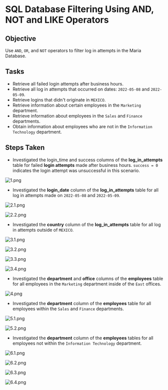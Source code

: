 # SQL Database Filtering Using AND, NOT and LIKE Operators
## Objective
Use ```AND```, ```OR```, and ```NOT``` operators to filter log in attempts in the Maria Database.
## Tasks
* Retrieve all failed login attempts after business hours.
* Retrieve all log in attempts that occurred on dates: ```2022-05-08``` and ```2022-05-09```.
* Retrieve logins that didn't originate in ```MEXICO```.
* Retrieve information about certain employees in the ```Marketing``` department.
* Retrieve information about employees in the ```Sales``` and ```Finance``` departments.
* Obtain information about employees who are not in the ```Information Technology``` department.
## Steps Taken
* Investigated the login_time and success columns of the **log_in_attempts** table for failed **login attempts** made after business hours. ```success = 0``` indicates the login attempt was unsuccessful in this scenario.

![1.png](https://github.com/iduredia97/Filtering-with-AND-OR-and-NOT-Operators/blob/main/1%20(1).png)

* Investigated the **login_date** column of the **log_in_attempts** table for all log in attempts made on ```2022-05-08``` and ```2022-05-09```.

![2.1.png](https://github.com/iduredia97/Filtering-with-AND-OR-and-NOT-Operators/blob/main/2.1.png)

![2.2.png](https://github.com/iduredia97/Filtering-with-AND-OR-and-NOT-Operators/blob/main/2.2.png)

* Investigated the **country** column of the **log_in_attempts** table for all log in attempts outside of ```MEXICO```.

![3.1.png](https://github.com/iduredia97/Filtering-with-AND-OR-and-NOT-Operators/blob/main/3.1.png)

![3.2.png](https://github.com/iduredia97/Filtering-with-AND-OR-and-NOT-Operators/blob/main/3.2.png)

![3.3.png](https://github.com/iduredia97/Filtering-with-AND-OR-and-NOT-Operators/blob/main/3.3.png)

![3.4.png](https://github.com/iduredia97/Filtering-with-AND-OR-and-NOT-Operators/blob/main/3.4.png)

* Investigated the **department** and **office** columns of the **employees** table for all employees in the ```Marketing``` department inside of the ```East``` offices.

![4.png](https://github.com/iduredia97/Filtering-with-AND-OR-and-NOT-Operators/blob/main/4%20(1).png)

* Investigated the **department** column of the **employees** table for all employees within the ```Sales``` and ```Finance``` departments.

![5.1.png](https://github.com/iduredia97/Filtering-with-AND-OR-and-NOT-Operators/blob/main/5.1.png)

![5.2.png](https://github.com/iduredia97/Filtering-with-AND-OR-and-NOT-Operators/blob/main/5.2.png)

* Investigated the **department** column of the **employees** tables for all employees not within the ```Information Technology``` department.

![6.1.png](https://github.com/iduredia97/Filtering-with-AND-OR-and-NOT-Operators/blob/main/6.1.png)

![6.2.png](https://github.com/iduredia97/Filtering-with-AND-OR-and-NOT-Operators/blob/main/6.2.png)

![6.3.png](https://github.com/iduredia97/Filtering-with-AND-OR-and-NOT-Operators/blob/main/6.3.png)

![6.4.png](https://github.com/iduredia97/Filtering-with-AND-OR-and-NOT-Operators/blob/main/6.4.png)
